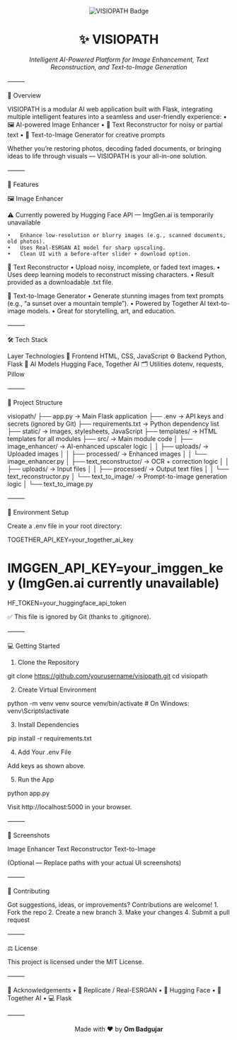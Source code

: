 <p align="center">
  <img src="https://img.shields.io/badge/AI%20Toolkit-VISIOPATH-purple?style=for-the-badge&logo=python" alt="VISIOPATH Badge" />
</p>


<h1 align="center">✨ VISIOPATH</h1>
<p align="center"><i>Intelligent AI-Powered Platform for Image Enhancement, Text Reconstruction, and Text-to-Image Generation</i></p>



⸻

🚀 Overview

VISIOPATH is a modular AI web application built with Flask, integrating multiple intelligent features into a seamless and user-friendly experience:
	•	🖼️ AI-powered Image Enhancer
	•	📄 Text Reconstructor for noisy or partial text
	•	🎨 Text-to-Image Generator for creative prompts

Whether you’re restoring photos, decoding faded documents, or bringing ideas to life through visuals — VISIOPATH is your all-in-one solution.

⸻

🧠 Features

🖼️ Image Enhancer

⚠️ Currently powered by Hugging Face API — ImgGen.ai is temporarily unavailable

	•	Enhance low-resolution or blurry images (e.g., scanned documents, old photos).
	•	Uses Real-ESRGAN AI model for sharp upscaling.
	•	Clean UI with a before-after slider + download option.

📄 Text Reconstructor
	•	Upload noisy, incomplete, or faded text images.
	•	Uses deep learning models to reconstruct missing characters.
	•	Result provided as a downloadable .txt file.

🎨 Text-to-Image Generator
	•	Generate stunning images from text prompts (e.g., “a sunset over a mountain temple”).
	•	Powered by Together AI text-to-image models.
	•	Great for storytelling, art, and education.

⸻

🛠 Tech Stack

Layer	Technologies
🎨 Frontend	HTML, CSS, JavaScript
⚙️ Backend	Python, Flask
🧠 AI Models	Hugging Face, Together AI
🗂️ Utilities	dotenv, requests, Pillow


⸻

📁 Project Structure

visiopath/
├── app.py                 → Main Flask application
├── .env                  → API keys and secrets (ignored by Git)
├── requirements.txt      → Python dependency list
├── static/               → Images, stylesheets, JavaScript
├── templates/            → HTML templates for all modules
├── src/                  → Main module code
│   ├── image_enhancer/   → AI-enhanced upscaler logic
│   │   ├── uploads/      → Uploaded images
│   │   ├── processed/    → Enhanced images
│   │   └── image_enhancer.py
│   ├── text_reconstructor/ → OCR + correction logic
│   │   ├── uploads/      → Input files
│   │   ├── processed/    → Output text files
│   │   └── text_reconstructor.py
│   └── text_to_image/    → Prompt-to-image generation logic
│       └── text_to_image.py


⸻

🔐 Environment Setup

Create a .env file in your root directory:

TOGETHER_API_KEY=your_together_ai_key
# IMGGEN_API_KEY=your_imggen_key (ImgGen.ai currently unavailable)
HF_TOKEN=your_huggingface_api_token

✅ This file is ignored by Git (thanks to .gitignore).

⸻

💻 Getting Started

1. Clone the Repository

git clone https://github.com/yourusername/visiopath.git
cd visiopath

2. Create Virtual Environment

python -m venv venv
source venv/bin/activate     # On Windows: venv\Scripts\activate

3. Install Dependencies

pip install -r requirements.txt

4. Add Your .env File

Add keys as shown above.

5. Run the App

python app.py

Visit http://localhost:5000 in your browser.

⸻

📸 Screenshots

Image Enhancer	Text Reconstructor	Text-to-Image
		

(Optional — Replace paths with your actual UI screenshots)

⸻

🤝 Contributing

Got suggestions, ideas, or improvements? Contributions are welcome!
	1.	Fork the repo
	2.	Create a new branch
	3.	Make your changes
	4.	Submit a pull request

⸻

⚖️ License

This project is licensed under the MIT License.

⸻

🙏 Acknowledgements
	•	🤖 Replicate / Real-ESRGAN
	•	🧬 Hugging Face
	•	🎨 Together AI
	•	💻 Flask

⸻


<p align="center">
  Made with ❤️ by <strong>Om Badgujar</strong>
</p>
